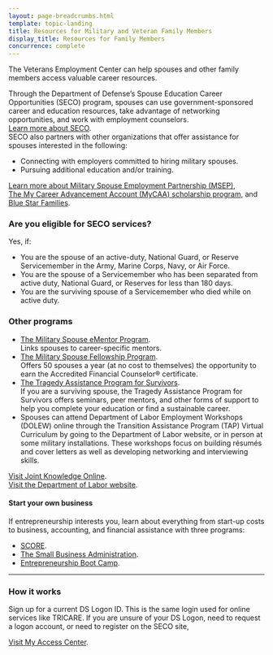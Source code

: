 ```yaml
---
layout: page-breadcrumbs.html
template: topic-landing
title: Resources for Military and Veteran Family Members
display_title: Resources for Family Members
concurrence: complete
---
```


<div class="va-introtext">

The Veterans Employment Center can help spouses and other family members access valuable career resources.

</div>

Through the Department of Defense’s Spouse Education Career Opportunities (SECO) program, spouses can use government-sponsored career and education resources, take advantage of networking opportunities, and work with employment counselors. <br> [Learn more about SECO](https://myseco.militaryonesource.mil/Portal/). <br>
SECO also partners with other organizations that offer assistance for spouses interested in the following: 

- Connecting with employers committed to hiring military spouses.
- Pursuing additional education and/or training.

[Learn more about Military Spouse Employment Partnership (MSEP)](https://msepjobs.militaryonesource.mil/msep/), <br> [The My Career Advancement Account (MyCAA) scholarship program](https://myseco.militaryonesource.mil/Portal/Media/Default/Collaterals_Catalog/Program_Overview/MyCAA-Helping-Spouses-Reach-Career-Goals.pdf), and <br>
[Blue Star Families](https://www.bluestarfam.org/).

<div class="feature" markdown="1">

### Are you eligible for SECO services?
Yes, if:

- You are the spouse of an active-duty, National Guard, or Reserve Servicemember in the Army, Marine Corps, Navy, or Air Force.
- You are the spouse of a Servicemember who has been separated from active duty, National Guard, or Reserves for less than 180 days.
- You are the surviving spouse of a Servicemember who died while on active duty.
</div>

### Other programs
- [The Military Spouse eMentor Program](https://ementorprogram.org/p/milspouse/about). <br> Links spouses to career-specific mentors.
- [The Military Spouse Fellowship Program](http://www.saveandinvest.org/military/military-spouse-fellowship-program). <br> Offers 50 spouses a year (at no cost to themselves) the opportunity to earn the Accredited Financial Counselor® certificate.
- [The Tragedy Assistance Program for Survivors](https://www.taps.org/). <br> If you are a surviving spouse, the Tragedy Assistance Program for Survivors offers seminars, peer mentors, and other forms of support to help you complete your education or find a sustainable career.
- Spouses can attend Department of Labor Employment Workshops (DOLEW) online through the Transition Assistance Program (TAP) Virtual Curriculum by going to the Department of Labor website, or in person at some military installations. These workshops focus on building résumés and cover letters as well as developing networking and interviewing skills. <br>

[Visit Joint Knowledge Online](https://jkodirect.jten.mil). <br> 
[Visit the Department of Labor website](https://www.dol.gov/vets/).

#### Start your own business
If entrepreneurship interests you, learn about everything from start-up costs to business, accounting, and financial assistance with three programs: <br> 
- [SCORE](https://www.score.org). <br> 
- [The Small Business Administration](https://www.sba.gov/content/veteran-service-disabled-veteran-owned).<br>
- [Entrepreneurship Boot Camp](https://myseco.militaryonesource.mil/Portal/Content/View/2622).

-----

### How it works
Sign up for a current DS Logon ID. This is the same login used for online services like TRICARE. If you are unsure of your DS Logon, need to request a logon account, or need to register on the SECO site, <br> 

[Visit My Access Center](https://myaccess.dmdc.osd.mil/my.policy).
